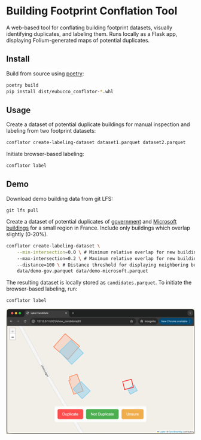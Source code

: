 # Building Footprint Conflation Tool

A web-based tool for conflating building footprint datasets, visually identifying duplicates, and labeling them. Runs locally as a Flask app, displaying Folium-generated maps of potential duplicates.


## Install
Build from source using [poetry](https://python-poetry.org/):
```bash
poetry build
pip install dist/eubucco_conflator-*.whl
```

## Usage
Create a dataset of potential duplicate buildings for manual inspection and labeling from two footprint datasets:
```bash
conflator create-labeling-dataset dataset1.parquet dataset2.parquet
```

Initiate browser-based labeling:
```bash
conflator label
```

## Demo
Download demo building data from git LFS:
```
git lfs pull
```

Create a dataset of potential duplicates of [government](https://eubucco.com/data/) and [Microsoft buildings](https://github.com/microsoft/GlobalMLBuildingFootprints) for a small region in France. Include only buildings which overlap slightly (0-20%).
```bash
conflator create-labeling-dataset \
    --min-intersection=0.0 \ # Minimum relative overlap for new buildings to be considered for duplicate labeling [0,1)
    --max-intersection=0.2 \ # Maximum relative overlap for new buildings to be considered for duplicate labeling (0,1]
    --distance=100 \ # Distance threshold for displaying neighboring buildings [meters]
    data/demo-gov.parquet data/demo-microsoft.parquet
```
The resulting dataset is locally stored as `candidates.parquet`. To initiate the browser-based labeling, run:
```bash
conflator label
```
![Example of Building Footprint Conflation Tool](example.png)
